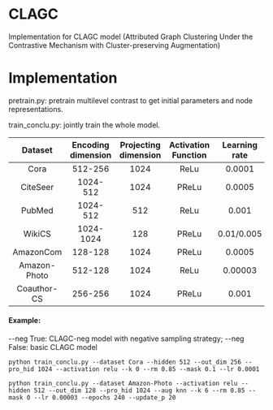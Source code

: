 # CLAGC
Implementation for CLAGC model (Attributed Graph Clustering Under the Contrastive Mechanism with Cluster-preserving Augmentation)

# Implementation
pretrain.py: pretrain multilevel contrast to get initial parameters and node representations.

train_conclu.py: jointly train the whole model.


|    Dataset   | Encoding dimension | Projecting dimension | Activation Function | Learning rate | kNN |  p_e | p_m | Epoch |  T  |
|:------------:|:------------------:|:--------------------:|:-------------------:|:-------------:|:---:|:----:|:---:|:-----:|:---:|
|     Cora     |       512-256      |         1024         |         ReLu        |     0.0001    |  0  | 0.85 | 0.1 |  200  |  1  |
|   CiteSeer   |      1024-512      |         1024         |        PReLu        |     0.0005    |  1  | 0.65 | 0.4 |  300  |  1  |
|    PubMed    |      1024-512      |          512         |         ReLu        |     0.001     |  5  |  0.9 | 0.2 |  200  |  1  |
|    WikiCS    |      1024-1024     |          128         |        PReLu        |   0.01/0.005  |  0  | 0.01 | 0.2 |  200  |  20 |
|   AmazonCom  |       128-128      |         1024         |        PReLu        |     0.0005    |  10 | 0.65 |  0  |  200  | 200 |
| Amazon-Photo |       512-128      |         1024         |         ReLu        |    0.00003    |  6  | 0.85 |  0  |  200  |  20 |
|  Coauthor-CS |       256-256      |         1024         |        PReLu        |     0.001     |  0  |  0.5 |  0  |  200  | 200 |

#### Example:

--neg True: CLAGC-neg model with negative sampling strategy; --neg False: basic CLAGC model

```
python train_conclu.py --dataset Cora --hidden 512 --out_dim 256 --pro_hid 1024 --activation relu --k 0 --rm 0.85 --mask 0.1 --lr 0.0001

python train_conclu.py --dataset Amazon-Photo --activation relu --hidden 512 --out_dim 128 --pro_hid 1024 --aug knn --k 6 --rm 0.85 --mask 0 --lr 0.00003 --epochs 240 --update_p 20
```
